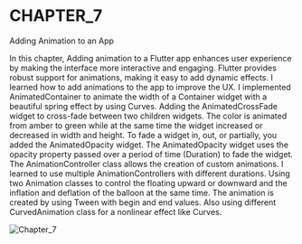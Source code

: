 # CHAPTER_7
Adding Animation to an App

In this chapter, Adding animation to a Flutter app enhances user experience by making the interface more interactive and engaging. Flutter provides robust support for animations, making it easy to add dynamic effects. I learned how to add animations to the app to improve the UX. I implemented AnimatedContainer to animate the width of a Container widget with a beautiful spring effect by using Curves. Adding the AnimatedCrossFade widget to cross-fade between two children widgets. The color is animated from amber to green while at the same time the widget increased or decreased in width and height. To fade a widget in, out, or partially, you added the AnimatedOpacity widget. The AnimatedOpacity widget uses the opacity property passed over a period of time (Duration) to fade the widget. The AnimationController class allows the creation of custom animations. I learned to use multiple AnimationControllers with different durations. Using two Animation classes to control the floating upward or downward and the inflation and deflation of the balloon at the same time. The animation is created by using Tween with begin and end values. Also using different CurvedAnimation class for a nonlinear effect like Curves.

![Chapter_7](https://github.com/user-attachments/assets/ac325e95-20c4-4bd5-a5d9-75cd940bba84)

